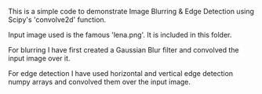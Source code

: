 This is a simple code to demonstrate Image Blurring & Edge Detection using Scipy's 'convolve2d' function.

Input image used is the famous 'lena.png'. It is included in this folder.

For blurring I have first created a Gaussian Blur filter and convolved the input image over it.

For edge detection I have used horizontal and vertical edge detection numpy arrays and convolved them over the input image.
